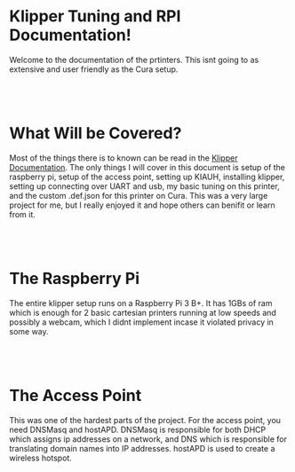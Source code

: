 # Klipper Tuning and RPI Documentation!
Welcome to the documentation of the prtinters. This isnt going to as extensive and user friendly as the Cura setup.
<br><br><br><br>

# What Will be Covered?
Most of the things there is to known can be read in the <a href="https://www.klipper3d.org/Overview.html">Klipper Documentation</a>. The only things I will cover in this document is setup of the raspberry pi, setup of the access point, setting up KIAUH, installing klipper, setting up connecting over UART and usb, my basic tuning on this printer, and the custom .def.json for this printer on Cura. This was a very large project for me, but I really enjoyed it and hope others can benifit or learn from it.
<br><br><br><br>

# The Raspberry Pi
The entire klipper setup runs on a Raspberry Pi 3 B+. It has 1GBs of ram which is enough for 2 basic cartesian printers running at low speeds and possibly a webcam, which I didnt implement incase it violated privacy in some way.
<br><br><br><br>

# The Access Point
This was  one of the hardest parts of the project. For the access point, you need DNSMasq and hostAPD. DNSMasq is responsible for both DHCP which assigns ip addresses on a network, and DNS which is responsible for translating domain names into IP addresses. hostAPD is used to create a wireless hotspot. 
